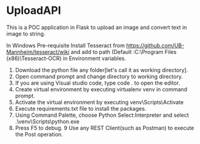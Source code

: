 # UploadAPI
This is a POC application in Flask to upload an image and convert text in image to string.

In Windows
Pre-requisite
Install Tesseract from https://github.com/UB-Mannheim/tesseract/wiki and add to path (Default :C:\Program Files (x86)\Tesseract-OCR) in Environment 
variables.

1. Download the python file any folder[let's call it as working directory].
2. Open command prompt and change directory to working directory.
3. If you are using Visual studio code, type code . to open the editor.
4. Create virtual environment by executing virtualenv venv in command prompt.
5. Activate the virtual environment by executing venv\Scripts\Activate
6. Execute requirements.txt file to install the packages.
7. Using Command Palette, choose Python Select:Interpreter and select .\venv\Scripts\python.exe
8. Press F5 to debug.
9 Use any REST Client(such as Postman) to execute the Post operation.

